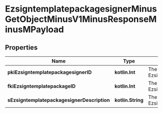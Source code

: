 
# EzsigntemplatepackagesignerMinusGetObjectMinusV1MinusResponseMinusMPayload

## Properties
Name | Type | Description | Notes
------------ | ------------- | ------------- | -------------
**pkiEzsigntemplatepackagesignerID** | **kotlin.Int** | The unique ID of the Ezsigntemplatepackagesigner | 
**fkiEzsigntemplatepackageID** | **kotlin.Int** | The unique ID of the Ezsigntemplatepackage | 
**sEzsigntemplatepackagesignerDescription** | **kotlin.String** | The description of the Ezsigntemplatepackagesigner | 



